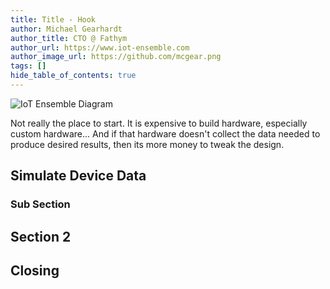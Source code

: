 ```yaml
---
title: Title - Hook
author: Michael Gearhardt
author_title: CTO @ Fathym
author_url: https://www.iot-ensemble.com
author_image_url: https://github.com/mcgear.png
tags: []
hide_table_of_contents: true
---
```


![IoT Ensemble Diagram](https://www.fathym.com/iot/img/iot-ensemble-diagram.png)

Not really the place to start.  It is expensive to build hardware, especially custom hardware...  And if that hardware doesn't collect the data needed to produce desired results, then its more money to tweak the design.

## Simulate Device Data

### Sub Section

## Section 2

## Closing
